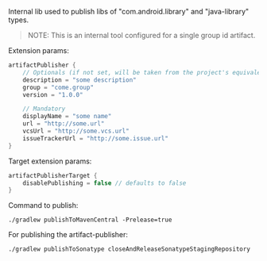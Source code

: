 Internal lib used to publish libs of "com.android.library" and "java-library" types.

> NOTE: This is an internal tool configured for a single group id artifact.

Extension params:

```groovy
artifactPublisher {
    // Optionals (if not set, will be taken from the project's equivalent values)
    description = "some description"
    group = "come.group"
    version = "1.0.0"

    // Mandatory
    displayName = "some name"
    url = "http://some.url"
    vcsUrl = "http://some.vcs.url"
    issueTrackerUrl = "http://some.issue.url"
}
```

Target extension params:

```groovy
artifactPublisherTarget {
    disablePublishing = false // defaults to false
}
```

Command to publish:

```
./gradlew publishToMavenCentral -Prelease=true
```

For publishing the artifact-publisher:

```
./gradlew publishToSonatype closeAndReleaseSonatypeStagingRepository
```